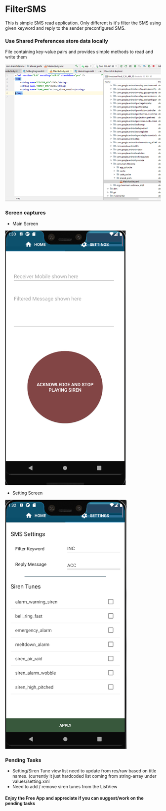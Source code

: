 # FilterSMS

This is simple SMS read application. Only different is it's filter the SMS using given keyword and reply to the sender preconfigured SMS.

### Use Shared Preferences store data locally 
File containing key-value pairs and provides simple methods to read and write them

![SharedPreferences](https://github.com/shamera82/FilterSMS/blob/local_Preferences/screenshots/SharedPreferences.PNG?raw=true)

### Screen captures
* Main Screen

![Main Screen](https://github.com/shamera82/FilterSMS/blob/master/screenshots/main_screen.png?raw=true)

* Setting Screen

![Setting Screen](https://github.com/shamera82/FilterSMS/blob/master/screenshots/setting_screen.png?raw=true)

### Pending Tasks
*	Setting/Siren Tune view list need to update from res/raw based on title names. (currently it just hardcoded list coming from string-array under values/setting.xml
*	Need to add / remove siren tunes from the ListView


#### Enjoy the Free App and appreciate if you can suggest/work on the pending tasks

